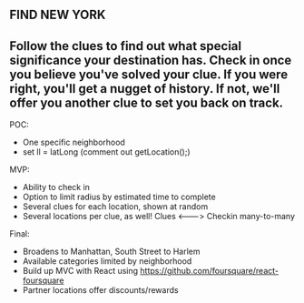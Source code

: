 FIND NEW YORK
-----------------------------------------------------------------------
Follow the clues to find out what special significance your destination has.  Check in once you believe you've solved your clue.  If you were right, you'll get a nugget of history.  If not, we'll offer you another clue to set you back on track.
-----------------------------------------------------------------------
POC:
- One specific neighborhood
- set ll = latLong (comment out getLocation();)


MVP:
- Ability to check in
- Option to limit radius by estimated time to complete
- Several clues for each location, shown at random
- Several locations per clue, as well! Clues <---> Checkin many-to-many

Final:
- Broadens to Manhattan, South Street to Harlem
- Available categories limited by neighborhood
- Build up MVC with React using https://github.com/foursquare/react-foursquare
- Partner locations offer discounts/rewards

